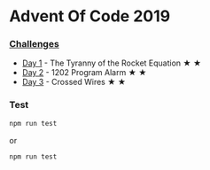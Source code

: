 # Advent Of Code 2019

### [Challenges](http://adventofcode.com/2019)

  * [Day 1](https://adventofcode.com/2019/day/1) - The Tyranny of the Rocket Equation  ★ ★
  * [Day 2](https://adventofcode.com/2019/day/2) - 1202 Program Alarm  ★ ★
  * [Day 3](https://adventofcode.com/2019/day/3) - Crossed Wires  ★ ★

### Test

```bash
npm run test
```

or

```bash
npm run test
```

